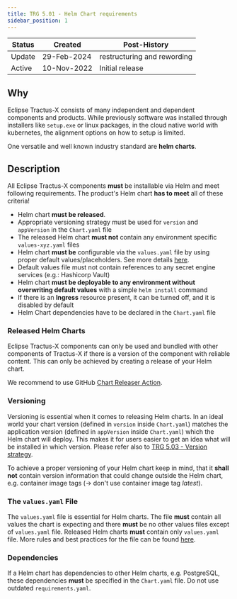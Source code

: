 ```yaml
---
title: TRG 5.01 - Helm Chart requirements
sidebar_position: 1
---
```


| Status | Created     | Post-History                |
| ------ | ----------- | --------------------------- |
| Update | 29-Feb-2024 | restructuring and rewording |
| Active | 10-Nov-2022 | Initial release             |

## Why

Eclipse Tractus-X consists of many independent and dependent components and products. While previously software was installed through installers like `setup.exe` or linux packages, in the cloud native world with kubernetes, the alignment options on how to setup is limited.

One versatile and well known industry standard are **helm charts**.

## Description

All Eclipse Tractus-X components **must** be installable via Helm and meet following requirements. The product's Helm
chart **has to meet** all of these criteria!

- Helm chart **must be released**.
- Appropriate versioning strategy must be used for `version` and `appVersion` in the `Chart.yaml` file
- The released Helm chart **must not** contain any environment specific `values-xyz.yaml` files
- Helm chart **must be** configurable via the `values.yaml` file by using proper default values/placeholders. See more details [here](../trg-5/trg-5-05).
- Default values file must not contain references to any secret engine services (e.g.: Hashicorp Vault)
- Helm chart **must be deployable to any environment without overwriting default values** with a simple `helm install`
  command
- If there is an **Ingress** resource present, it can be turned off, and it is disabled by default
- Helm Chart dependencies have to be declared in the `Chart.yaml` file

### Released Helm Charts

Eclipse Tractus-X components can only be used and bundled with other components of Tractus-X if there is a version of the
component with reliable content. This can only be achieved by creating a release of your Helm chart.

We recommend to use GitHub [Chart Releaser Action](https://github.com/helm/chart-releaser-action).

### Versioning

Versioning is essential when it comes to releasing Helm charts. In an ideal world your chart version (defined
in `version` inside `Chart.yaml`) matches the application version (defined in `appVersion` inside `Chart.yaml`) which
the Helm chart will deploy. This makes it for users easier to get an idea what will be installed in which version.
Please refer also to [TRG 5.03 - Version strategy](trg-5-03.md).

To achieve a proper versioning of your Helm chart keep in mind, that it **shall not** contain version information that could
change outside the Helm chart, e.g. container image tags (-> don't use container image tag *latest*).

### The `values.yaml` File

The `values.yaml` file is essential for Helm charts. The file **must** contain all values the chart is expecting and
there **must** be no other values files except of `values.yaml` file. Released Helm charts **must** contain
only `values.yaml` file.
More rules and best practices for the file can be found [here](../trg-5/trg-5-05).

### Dependencies

If a Helm chart has dependencies to other Helm charts, e.g. PostgreSQL, these dependencies **must** be specified in
the `Chart.yaml` file. Do not use outdated `requirements.yaml`.
